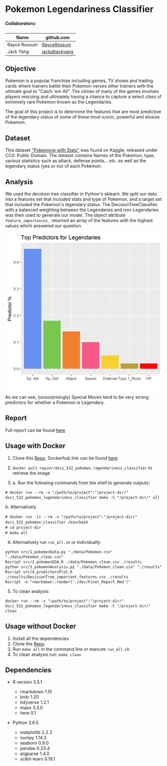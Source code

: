 # Pokemon Legendariness Classifier

##### Collaborators:

|Name|github.com|
|----|----------|
|Rayce Rossum|[RayceRossum](https://github.com/RayceRossum) |
|Jack Yang| [jackattackyang](https://github.com/jackattackyang) |

## Objective
Pokemon is a popular franchise including games, TV shows and trading cards where trainers battle their Pokemon verses other trainers with the ultimate goal to "Catch 'em All". The climax of many of the games involves players rescuing and ultimately having a chance to capture a select class of extremely rare Pokemon known as the Legendaries.

The goal of this project is to determine the features that are most predictive of the legendary status of some of these most iconic, powerful and elusive Pokemon.

## Dataset

This dataset ["Pokemone with Stats"](https://www.kaggle.com/abcsds/pokemon/home) was found on Kaggle, released under CC0: Public Domain. The dataset contains Names of the Pokemon, type, various statistics such as attack, defense points... etc. as well as the legendary status (yes or no) of each Pokemon.

## Analysis

We used the decision tree classifier in Python's sklearn. We split our data into a features set that included stats and type of Pokemon, and a target set that included the Pokemon's legendary status. The DecisionTreeClassifier with a balanced weighting between the Legendaries and non-Legendaries was then used to generate our model. The object attribute `feature_importances_` returned an array of the features with the highest values which answered our question.

<img src="results/DecisionTree_important_features_plot.png" width="550" height="500" />

As we can see, (unsurprisingly) Special Moves tend to be very strong predictors for whether a Pokemon is Legendary.

## Report

Full report can be found [here](docs/Final_Report.md)

## Usage with Docker

1. Clone this [Repo](https://github.com/UBC-MDS/DSCI_522_Pokemon_Legendariness_Classifier). Dockerhub link can be found [here](https://hub.docker.com/r/raycer/dsci_522_pokemon_legendariness_classifier/)

2. ```docker pull raycer/dsci_522_pokemon_legendariness_classifier``` to retrieve the image

3.  a. Run the following commands from the shell to generate outputs:
  ```
  # docker run --rm -v "/path/to/project":"/project-dir/" dsci_522_pokemon_legendariness_classifier make -C "/project-dir/" all
  ```
  b. Alternatively

  ```# docker run -it --rm -v "/path/to/project":"/project-dir/" dsci_522_pokemon_classifier /bin/bash```<br/>
  ```# cd project-dir```<br/>
  ```# make all```

4. Alternatively run `run_all.sh` or individually:

  ```
  python src/1_pokemonData.py "./data/Pokemon.csv" "./data/Pokemon_clean.csv"
  Rscript src/2_pokemonEDA.R ./data/Pokemon_clean.csv ./results
  python src/3_pokemonAnalysis.py "./data/Pokemon_clean.csv" "./results"
  Rscript src/4_predictorsPlot.R ./results/DecisionTree_important_features.csv ./results
  Rscript -e "rmarkdown::render('./doc/Final_Report.Rmd')"
  ```

5. To clean analysis:
```
docker run --rm -v "/path/to/project":"/project-dir/" dsci_522_pokemon_legendariness_classifier make -C "/project-dir/" clean
```

## Usage without Docker

1. Install all the dependencies
2. Clone the [Repo](https://github.com/UBC-MDS/DSCI_522_Pokemon_Legendariness_Classifier)
3. Run `make all` in the command line or execute `run_all.sh`
4. To clean analysis run: `make clean`

## Dependencies

- R version 3.5.1
  - rmarkdown 1.10
  - knitr 1.20
  - tidyverse 1.2.1
  - maps 3.3.0
  - here 0.1

- Python 3.6.5
  - matplotlib 2.2.2
  - numpy 1.14.3
  - seaborn 0.9.0
  - pandas 0.23.4
  - argparse 1.4.0
  - scikit-learn 0.19.1
